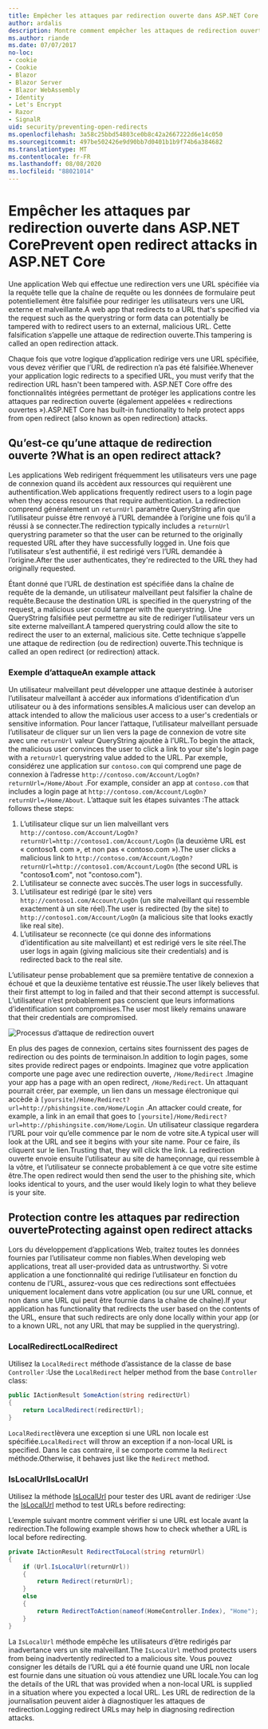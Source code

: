 ```yaml
---
title: Empêcher les attaques par redirection ouverte dans ASP.NET Core
author: ardalis
description: Montre comment empêcher les attaques de redirection ouvertes contre une application ASP.NET Core
ms.author: riande
ms.date: 07/07/2017
no-loc:
- cookie
- Cookie
- Blazor
- Blazor Server
- Blazor WebAssembly
- Identity
- Let's Encrypt
- Razor
- SignalR
uid: security/preventing-open-redirects
ms.openlocfilehash: 3a58c25bbd54803ce0b8c42a2667222d6e14c050
ms.sourcegitcommit: 497be502426e9d90bb7d0401b1b9f74b6a384682
ms.translationtype: MT
ms.contentlocale: fr-FR
ms.lasthandoff: 08/08/2020
ms.locfileid: "88021014"
---
```

# <a name="prevent-open-redirect-attacks-in-aspnet-core"></a><span data-ttu-id="8a3a3-103">Empêcher les attaques par redirection ouverte dans ASP.NET Core</span><span class="sxs-lookup"><span data-stu-id="8a3a3-103">Prevent open redirect attacks in ASP.NET Core</span></span>

<span data-ttu-id="8a3a3-104">Une application Web qui effectue une redirection vers une URL spécifiée via la requête telle que la chaîne de requête ou les données de formulaire peut potentiellement être falsifiée pour rediriger les utilisateurs vers une URL externe et malveillante.</span><span class="sxs-lookup"><span data-stu-id="8a3a3-104">A web app that redirects to a URL that's specified via the request such as the querystring or form data can potentially be tampered with to redirect users to an external, malicious URL.</span></span> <span data-ttu-id="8a3a3-105">Cette falsification s’appelle une attaque de redirection ouverte.</span><span class="sxs-lookup"><span data-stu-id="8a3a3-105">This tampering is called an open redirection attack.</span></span>

<span data-ttu-id="8a3a3-106">Chaque fois que votre logique d’application redirige vers une URL spécifiée, vous devez vérifier que l’URL de redirection n’a pas été falsifiée.</span><span class="sxs-lookup"><span data-stu-id="8a3a3-106">Whenever your application logic redirects to a specified URL, you must verify that the redirection URL hasn't been tampered with.</span></span> <span data-ttu-id="8a3a3-107">ASP.NET Core offre des fonctionnalités intégrées permettant de protéger les applications contre les attaques par redirection ouverte (également appelées « redirections ouvertes »).</span><span class="sxs-lookup"><span data-stu-id="8a3a3-107">ASP.NET Core has built-in functionality to help protect apps from open redirect (also known as open redirection) attacks.</span></span>

## <a name="what-is-an-open-redirect-attack"></a><span data-ttu-id="8a3a3-108">Qu’est-ce qu’une attaque de redirection ouverte ?</span><span class="sxs-lookup"><span data-stu-id="8a3a3-108">What is an open redirect attack?</span></span>

<span data-ttu-id="8a3a3-109">Les applications Web redirigent fréquemment les utilisateurs vers une page de connexion quand ils accèdent aux ressources qui requièrent une authentification.</span><span class="sxs-lookup"><span data-stu-id="8a3a3-109">Web applications frequently redirect users to a login page when they access resources that require authentication.</span></span> <span data-ttu-id="8a3a3-110">La redirection comprend généralement un `returnUrl` paramètre QueryString afin que l’utilisateur puisse être renvoyé à l’URL demandée à l’origine une fois qu’il a réussi à se connecter.</span><span class="sxs-lookup"><span data-stu-id="8a3a3-110">The redirection typically includes a `returnUrl` querystring parameter so that the user can be returned to the originally requested URL after they have successfully logged in.</span></span> <span data-ttu-id="8a3a3-111">Une fois que l’utilisateur s’est authentifié, il est redirigé vers l’URL demandée à l’origine.</span><span class="sxs-lookup"><span data-stu-id="8a3a3-111">After the user authenticates, they're redirected to the URL they had originally requested.</span></span>

<span data-ttu-id="8a3a3-112">Étant donné que l’URL de destination est spécifiée dans la chaîne de requête de la demande, un utilisateur malveillant peut falsifier la chaîne de requête.</span><span class="sxs-lookup"><span data-stu-id="8a3a3-112">Because the destination URL is specified in the querystring of the request, a malicious user could tamper with the querystring.</span></span> <span data-ttu-id="8a3a3-113">Une QueryString falsifiée peut permettre au site de rediriger l’utilisateur vers un site externe malveillant.</span><span class="sxs-lookup"><span data-stu-id="8a3a3-113">A tampered querystring could allow the site to redirect the user to an external, malicious site.</span></span> <span data-ttu-id="8a3a3-114">Cette technique s’appelle une attaque de redirection (ou de redirection) ouverte.</span><span class="sxs-lookup"><span data-stu-id="8a3a3-114">This technique is called an open redirect (or redirection) attack.</span></span>

### <a name="an-example-attack"></a><span data-ttu-id="8a3a3-115">Exemple d’attaque</span><span class="sxs-lookup"><span data-stu-id="8a3a3-115">An example attack</span></span>

<span data-ttu-id="8a3a3-116">Un utilisateur malveillant peut développer une attaque destinée à autoriser l’utilisateur malveillant à accéder aux informations d’identification d’un utilisateur ou à des informations sensibles.</span><span class="sxs-lookup"><span data-stu-id="8a3a3-116">A malicious user can develop an attack intended to allow the malicious user access to a user's credentials or sensitive information.</span></span> <span data-ttu-id="8a3a3-117">Pour lancer l’attaque, l’utilisateur malveillant persuade l’utilisateur de cliquer sur un lien vers la page de connexion de votre site avec une `returnUrl` valeur QueryString ajoutée à l’URL.</span><span class="sxs-lookup"><span data-stu-id="8a3a3-117">To begin the attack, the malicious user convinces the user to click a link to your site's login page with a `returnUrl` querystring value added to the URL.</span></span> <span data-ttu-id="8a3a3-118">Par exemple, considérez une application sur `contoso.com` qui comprend une page de connexion à l’adresse `http://contoso.com/Account/LogOn?returnUrl=/Home/About` .</span><span class="sxs-lookup"><span data-stu-id="8a3a3-118">For example, consider an app at `contoso.com` that includes a login page at `http://contoso.com/Account/LogOn?returnUrl=/Home/About`.</span></span> <span data-ttu-id="8a3a3-119">L’attaque suit les étapes suivantes :</span><span class="sxs-lookup"><span data-stu-id="8a3a3-119">The attack follows these steps:</span></span>

1. <span data-ttu-id="8a3a3-120">L’utilisateur clique sur un lien malveillant vers `http://contoso.com/Account/LogOn?returnUrl=http://contoso1.com/Account/LogOn` (la deuxième URL est « contoso**1**. com », et non pas « contoso.com »).</span><span class="sxs-lookup"><span data-stu-id="8a3a3-120">The user clicks a malicious link to `http://contoso.com/Account/LogOn?returnUrl=http://contoso1.com/Account/LogOn` (the second URL is "contoso**1**.com", not "contoso.com").</span></span>
2. <span data-ttu-id="8a3a3-121">L’utilisateur se connecte avec succès.</span><span class="sxs-lookup"><span data-stu-id="8a3a3-121">The user logs in successfully.</span></span>
3. <span data-ttu-id="8a3a3-122">L’utilisateur est redirigé (par le site) vers `http://contoso1.com/Account/LogOn` (un site malveillant qui ressemble exactement à un site réel).</span><span class="sxs-lookup"><span data-stu-id="8a3a3-122">The user is redirected (by the site) to `http://contoso1.com/Account/LogOn` (a malicious site that looks exactly like real site).</span></span>
4. <span data-ttu-id="8a3a3-123">L’utilisateur se reconnecte (ce qui donne des informations d’identification au site malveillant) et est redirigé vers le site réel.</span><span class="sxs-lookup"><span data-stu-id="8a3a3-123">The user logs in again (giving malicious site their credentials) and is redirected back to the real site.</span></span>

<span data-ttu-id="8a3a3-124">L’utilisateur pense probablement que sa première tentative de connexion a échoué et que la deuxième tentative est réussie.</span><span class="sxs-lookup"><span data-stu-id="8a3a3-124">The user likely believes that their first attempt to log in failed and that their second attempt is successful.</span></span> <span data-ttu-id="8a3a3-125">L’utilisateur n’est probablement pas conscient que leurs informations d’identification sont compromises.</span><span class="sxs-lookup"><span data-stu-id="8a3a3-125">The user most likely remains unaware that their credentials are compromised.</span></span>

![Processus d’attaque de redirection ouvert](preventing-open-redirects/_static/open-redirection-attack-process.png)

<span data-ttu-id="8a3a3-127">En plus des pages de connexion, certains sites fournissent des pages de redirection ou des points de terminaison.</span><span class="sxs-lookup"><span data-stu-id="8a3a3-127">In addition to login pages, some sites provide redirect pages or endpoints.</span></span> <span data-ttu-id="8a3a3-128">Imaginez que votre application comporte une page avec une redirection ouverte, `/Home/Redirect` .</span><span class="sxs-lookup"><span data-stu-id="8a3a3-128">Imagine your app has a page with an open redirect, `/Home/Redirect`.</span></span> <span data-ttu-id="8a3a3-129">Un attaquant pourrait créer, par exemple, un lien dans un message électronique qui accède à `[yoursite]/Home/Redirect?url=http://phishingsite.com/Home/Login` .</span><span class="sxs-lookup"><span data-stu-id="8a3a3-129">An attacker could create, for example, a link in an email that goes to `[yoursite]/Home/Redirect?url=http://phishingsite.com/Home/Login`.</span></span> <span data-ttu-id="8a3a3-130">Un utilisateur classique regardera l’URL pour voir qu’elle commence par le nom de votre site.</span><span class="sxs-lookup"><span data-stu-id="8a3a3-130">A typical user will look at the URL and see it begins with your site name.</span></span> <span data-ttu-id="8a3a3-131">Pour ce faire, ils cliquent sur le lien.</span><span class="sxs-lookup"><span data-stu-id="8a3a3-131">Trusting that, they will click the link.</span></span> <span data-ttu-id="8a3a3-132">La redirection ouverte envoie ensuite l’utilisateur au site de hameçonnage, qui ressemble à la vôtre, et l’utilisateur se connecte probablement à ce que votre site estime être.</span><span class="sxs-lookup"><span data-stu-id="8a3a3-132">The open redirect would then send the user to the phishing site, which looks identical to yours, and the user would likely login to what they believe is your site.</span></span>

## <a name="protecting-against-open-redirect-attacks"></a><span data-ttu-id="8a3a3-133">Protection contre les attaques par redirection ouverte</span><span class="sxs-lookup"><span data-stu-id="8a3a3-133">Protecting against open redirect attacks</span></span>

<span data-ttu-id="8a3a3-134">Lors du développement d’applications Web, traitez toutes les données fournies par l’utilisateur comme non fiables.</span><span class="sxs-lookup"><span data-stu-id="8a3a3-134">When developing web applications, treat all user-provided data as untrustworthy.</span></span> <span data-ttu-id="8a3a3-135">Si votre application a une fonctionnalité qui redirige l’utilisateur en fonction du contenu de l’URL, assurez-vous que ces redirections sont effectuées uniquement localement dans votre application (ou sur une URL connue, et non dans une URL qui peut être fournie dans la chaîne de chaîne).</span><span class="sxs-lookup"><span data-stu-id="8a3a3-135">If your application has functionality that redirects the user based on the contents of the URL,  ensure that such redirects are only done locally within your app (or to a known URL, not any URL that may be supplied in the querystring).</span></span>

### <a name="localredirect"></a><span data-ttu-id="8a3a3-136">LocalRedirect</span><span class="sxs-lookup"><span data-stu-id="8a3a3-136">LocalRedirect</span></span>

<span data-ttu-id="8a3a3-137">Utilisez la `LocalRedirect` méthode d’assistance de la classe de base `Controller` :</span><span class="sxs-lookup"><span data-stu-id="8a3a3-137">Use the `LocalRedirect` helper method from the base `Controller` class:</span></span>

```csharp
public IActionResult SomeAction(string redirectUrl)
{
    return LocalRedirect(redirectUrl);
}
```

<span data-ttu-id="8a3a3-138">`LocalRedirect`lèvera une exception si une URL non locale est spécifiée.</span><span class="sxs-lookup"><span data-stu-id="8a3a3-138">`LocalRedirect` will throw an exception if a non-local URL is specified.</span></span> <span data-ttu-id="8a3a3-139">Dans le cas contraire, il se comporte comme la `Redirect` méthode.</span><span class="sxs-lookup"><span data-stu-id="8a3a3-139">Otherwise, it behaves just like the `Redirect` method.</span></span>

### <a name="islocalurl"></a><span data-ttu-id="8a3a3-140">IsLocalUrl</span><span class="sxs-lookup"><span data-stu-id="8a3a3-140">IsLocalUrl</span></span>

<span data-ttu-id="8a3a3-141">Utilisez la méthode [IsLocalUrl](/dotnet/api/Microsoft.AspNetCore.Mvc.IUrlHelper.islocalurl#Microsoft_AspNetCore_Mvc_IUrlHelper_IsLocalUrl_System_String_) pour tester des URL avant de rediriger :</span><span class="sxs-lookup"><span data-stu-id="8a3a3-141">Use the [IsLocalUrl](/dotnet/api/Microsoft.AspNetCore.Mvc.IUrlHelper.islocalurl#Microsoft_AspNetCore_Mvc_IUrlHelper_IsLocalUrl_System_String_) method to test URLs before redirecting:</span></span>

<span data-ttu-id="8a3a3-142">L’exemple suivant montre comment vérifier si une URL est locale avant la redirection.</span><span class="sxs-lookup"><span data-stu-id="8a3a3-142">The following example shows how to check whether a URL is local before redirecting.</span></span>

```csharp
private IActionResult RedirectToLocal(string returnUrl)
{
    if (Url.IsLocalUrl(returnUrl))
    {
        return Redirect(returnUrl);
    }
    else
    {
        return RedirectToAction(nameof(HomeController.Index), "Home");
    }
}
```

<span data-ttu-id="8a3a3-143">La `IsLocalUrl` méthode empêche les utilisateurs d’être redirigés par inadvertance vers un site malveillant.</span><span class="sxs-lookup"><span data-stu-id="8a3a3-143">The `IsLocalUrl` method protects users from being inadvertently redirected to a malicious site.</span></span> <span data-ttu-id="8a3a3-144">Vous pouvez consigner les détails de l’URL qui a été fournie quand une URL non locale est fournie dans une situation où vous attendiez une URL locale.</span><span class="sxs-lookup"><span data-stu-id="8a3a3-144">You can log the details of the URL that was provided when a non-local URL is supplied in a situation where you expected a local URL.</span></span> <span data-ttu-id="8a3a3-145">Les URL de redirection de la journalisation peuvent aider à diagnostiquer les attaques de redirection.</span><span class="sxs-lookup"><span data-stu-id="8a3a3-145">Logging redirect URLs may help in diagnosing redirection attacks.</span></span>
